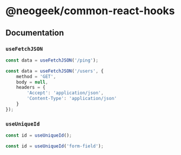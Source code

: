# @neogeek/common-react-hooks

## Documentation

### `useFetchJSON`

```javascript
const data = useFetchJSON('/ping');
```

```javascript
const data = useFetchJSON('/users', {
    method = 'GET',
    body = null,
    headers = {
        'Accept': 'application/json',
        'Content-Type': 'application/json'
    }
});
```

### `useUniqueId`

```javascript
const id = useUniqueId();
```

```javascript
const id = useUniqueId('form-field');
```
